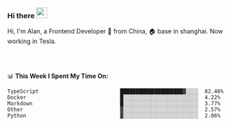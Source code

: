 ### Hi there <img src="https://media.giphy.com/media/hvRJCLFzcasrR4ia7z/giphy.gif" width="25px">

<!-- ![visitors](https://visitor-badge.glitch.me/badge?page_id=dislfyer.dislfyer) -->

Hi, I'm Alan, a Frontend Developer 🚀 from China, 🏠 base in shanghai. Now working in Tesla.

<br/>
<br/>

📊 **This Week I Spent My Time On:**


<!--START_SECTION:waka-->

```text
TypeScript                          ████████████████████▓░░░░  82.46%
Docker                              █░░░░░░░░░░░░░░░░░░░░░░░░  4.22%
Markdown                            █░░░░░░░░░░░░░░░░░░░░░░░░  3.77%
Other                               ▓░░░░░░░░░░░░░░░░░░░░░░░░  2.57%
Python                              ▓░░░░░░░░░░░░░░░░░░░░░░░░  2.06%
```

<!--END_SECTION:waka-->

<!--
**About Me:**
 -->
